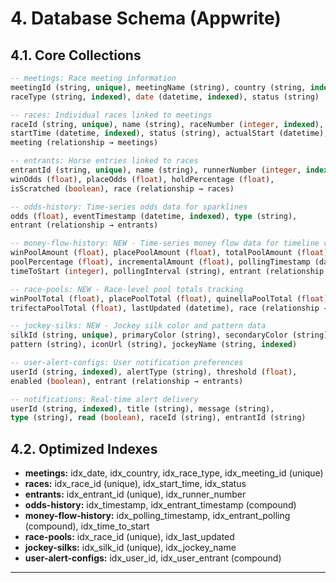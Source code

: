 # 4. Database Schema (Appwrite)

## 4.1. Core Collections

```sql
-- meetings: Race meeting information
meetingId (string, unique), meetingName (string), country (string, indexed),
raceType (string, indexed), date (datetime, indexed), status (string)

-- races: Individual races linked to meetings  
raceId (string, unique), name (string), raceNumber (integer, indexed),
startTime (datetime, indexed), status (string), actualStart (datetime),
meeting (relationship → meetings)

-- entrants: Horse entries linked to races
entrantId (string, unique), name (string), runnerNumber (integer, indexed),
winOdds (float), placeOdds (float), holdPercentage (float),
isScratched (boolean), race (relationship → races)

-- odds-history: Time-series odds data for sparklines
odds (float), eventTimestamp (datetime, indexed), type (string),
entrant (relationship → entrants)

-- money-flow-history: NEW - Time-series money flow data for timeline visualization
winPoolAmount (float), placePoolAmount (float), totalPoolAmount (float),
poolPercentage (float), incrementalAmount (float), pollingTimestamp (datetime, indexed),
timeToStart (integer), pollingInterval (string), entrant (relationship → entrants)

-- race-pools: NEW - Race-level pool totals tracking
winPoolTotal (float), placePoolTotal (float), quinellaPoolTotal (float),
trifectaPoolTotal (float), lastUpdated (datetime), race (relationship → races)

-- jockey-silks: NEW - Jockey silk color and pattern data
silkId (string, unique), primaryColor (string), secondaryColor (string),
pattern (string), iconUrl (string), jockeyName (string, indexed)

-- user-alert-configs: User notification preferences  
userId (string, indexed), alertType (string), threshold (float),
enabled (boolean), entrant (relationship → entrants)

-- notifications: Real-time alert delivery
userId (string, indexed), title (string), message (string),
type (string), read (boolean), raceId (string), entrantId (string)
```

## 4.2. Optimized Indexes

- **meetings:** idx_date, idx_country, idx_race_type, idx_meeting_id (unique)
- **races:** idx_race_id (unique), idx_start_time, idx_status
- **entrants:** idx_entrant_id (unique), idx_runner_number
- **odds-history:** idx_timestamp, idx_entrant_timestamp (compound)
- **money-flow-history:** idx_polling_timestamp, idx_entrant_polling (compound), idx_time_to_start
- **race-pools:** idx_race_id (unique), idx_last_updated
- **jockey-silks:** idx_silk_id (unique), idx_jockey_name
- **user-alert-configs:** idx_user_id, idx_user_entrant (compound)

---
